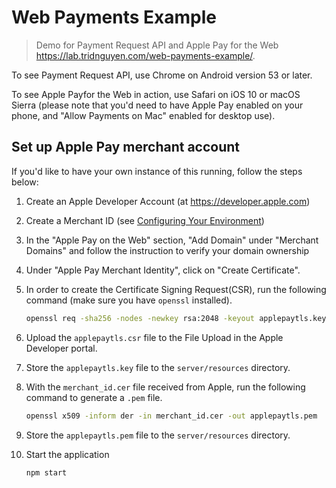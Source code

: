 # Web Payments Example

> Demo for Payment Request API and Apple Pay for the Web <https://lab.tridnguyen.com/web-payments-example/>.

To see Payment Request API, use Chrome on Android version 53 or later.

To see Apple Payfor the Web in action, use Safari on iOS 10 or macOS Sierra (please note that you'd need to have Apple Pay enabled on your phone, and "Allow Payments on Mac" enabled for desktop use).

## Set up Apple Pay merchant account

If you'd like to have your own instance of this running, follow the steps below:

1. Create an Apple Developer Account (at <https://developer.apple.com>)
2. Create a Merchant ID (see [Configuring Your Environment](https://developer.apple.com/library/ios/ApplePay_Guide/Configuration.html))
3. In the "Apple Pay on the Web" section, "Add Domain" under "Merchant Domains" and follow the instruction to verify your domain ownership
4. Under "Apple Pay Merchant Identity", click on "Create Certificate".
5. In order to create the Certificate Signing Request(CSR), run the following command (make sure you have `openssl` installed).

	```sh
	openssl req -sha256 -nodes -newkey rsa:2048 -keyout applepaytls.key -out applepaytls.csr
	```
6. Upload the `applepaytls.csr` file to the File Upload in the Apple Developer portal.
7. Store the `applepaytls.key` file to the `server/resources` directory.
8. With the `merchant_id.cer` file received from Apple, run the following command to generate a `.pem` file.

	```sh
	openssl x509 -inform der -in merchant_id.cer -out applepaytls.pem
	```
9. Store the `applepaytls.pem` file to the `server/resources` directory.
10. Start the application

	```sh
	npm start
	```
